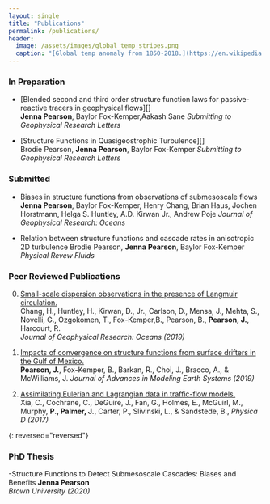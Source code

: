 ```yaml
---
layout: single
title: "Publications"
permalink: /publications/
header:
  image: /assets/images/global_temp_stripes.png
  caption: "[Global temp anomaly from 1850-2018.](https://en.wikipedia.org/wiki/Warming_stripes)"
---
```


### In Preparation

- [Blended second and third order structure function laws for passive-reactive tracers in geophysical flows][]  
  **Jenna Pearson**, Baylor Fox-Kemper,Aakash Sane
  *Submitting to Geophysical Research Letters*  
  
- [Structure Functions in Quasigeostrophic Turbulence][]   
  Brodie Pearson, **Jenna Pearson**, Baylor Fox-Kemper
  *Submitting to Geophysical Research Letters*    
  
### Submitted
- Biases in structure functions from observations of submesoscale flows 
  **Jenna Pearson**, Baylor Fox-Kemper, Henry Chang, Brian Haus, Jochen Horstmann, Helga S. Huntley, A.D. Kirwan Jr., Andrew Poje
  *Journal of Geophysical Research: Oceans*  
  
- Relation between structure functions and cascade rates in anisotropic 2D turbulence
  Brodie Pearson, **Jenna Pearson**, Baylor Fox-Kemper
  *Physical Revew Fluids*  

### Peer Reviewed Publications


0.  [Small-scale dispersion observations in the presence of Langmuir circulation.][3]  
    Chang, H., Huntley, H., Kirwan, D., Jr., Carlson, D., Mensa, J., Mehta, S., Novelli, G., Ozgokomen, T., Fox-Kemper,B.,    Pearson, B., **Pearson, J.**, Harcourt, R.  
    *Journal of Geophysical Research: Oceans (2019)*  

0.  [Impacts of convergence on structure functions from surface drifters in the Gulf of Mexico.][2]  
    **Pearson, J.**, Fox-Kemper, B., Barkan, R., Choi, J., Bracco, A., & McWilliams, J.
    *Journal of Advances in Modeling Earth Systems (2019)*  

0.  [Assimilating Eulerian and Lagrangian data in traffic-flow models.][1]  
    Xia, C., Cochrane, C., DeGuire, J., Fan, G., Holmes, E., McGuirl, M., Murphy, **P., Palmer, J.**, Carter, P., Slivinski, L., & Sandstede, B.,
    *Physica D (2017)*  

{: reversed="reversed"}


### PhD Thesis  
-Structure Functions to Detect Submesoscale Cascades: Biases and Benefits
**Jenna Pearson**  
*Brown University (2020)*  



[1]: /assets/documents/Xiaetal2017.pdf
[2]: /assets/documents/Pearsonetal2019.pdf
[3]: /assets/documents/Changetal2019.pdf
